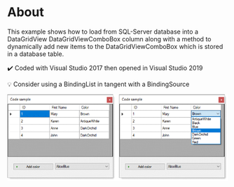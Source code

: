 # About

This example shows how to load from SQL-Server database into a DataGridView DataGridViewComboBox column along with a method to dynamically add new items to the DataGridViewComboBox which is stored in a database table.


:heavy_check_mark: Coded with Visual Studio 2017 then opened in Visual Studio 2019

:bulb: Consider using a BindingList in tangent with a BindingSource




![img](Assets/colors.png)